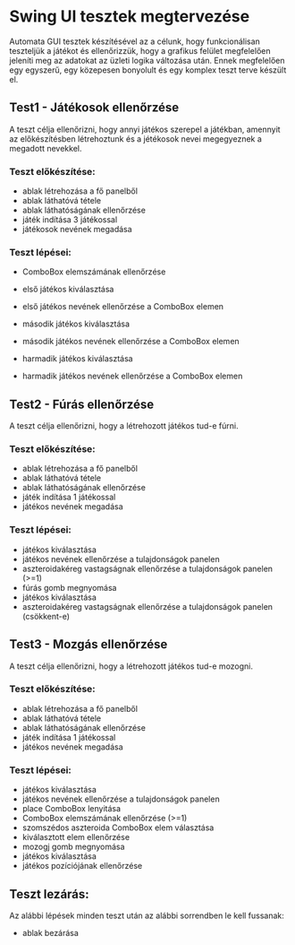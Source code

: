# Swing UI tesztek megtervezése

Automata GUI tesztek készítésével az a célunk, hogy funkcionálisan teszteljük a játékot és ellenőrizzük, hogy a grafikus felület megfelelően jeleníti meg az adatokat az üzleti logika változása után. Ennek megfelelően egy egyszerű, egy közepesen bonyolult és egy komplex teszt terve készült el.

## Test1 - Játékosok ellenőrzése

A teszt célja ellenőrizni, hogy annyi játékos szerepel a játékban, amennyit az előkészítésben létrehoztunk és a jétékosok nevei megegyeznek a megadott nevekkel.

### Teszt előkészítése:

- ablak létrehozása a fő panelből
- ablak láthatóvá tétele
- ablak láthatóságának ellenőrzése
- játék indítása 3 játékossal
- játékosok nevének megadása

### Teszt lépései:

- ComboBox elemszámának ellenőrzése
- első játékos kiválasztása
- első játékos nevének ellenőrzése a ComboBox elemen

- második játékos kiválasztása
- második játékos nevének ellenőrzése a ComboBox elemen

- harmadik játékos kiválasztása
- harmadik játékos nevének ellenőrzése a ComboBox elemen

## Test2 - Fúrás ellenőrzése

A teszt célja ellenőrizni, hogy a létrehozott játékos tud-e fúrni.

### Teszt előkészítése:

- ablak létrehozása a fő panelből
- ablak láthatóvá tétele
- ablak láthatóságának ellenőrzése
- játék indítása 1 játékossal
- játékos nevének megadása

### Teszt lépései:

- játékos kiválasztása
- játékos nevének ellenőrzése a tulajdonságok panelen
- aszteroidakéreg vastagságnak ellenőrzése a tulajdonságok panelen (>=1)
- fúrás gomb megnyomása
- játékos kiválasztása
- aszteroidakéreg vastagságnak ellenőrzése a tulajdonságok panelen (csökkent-e)

## Test3 - Mozgás ellenőrzése

A teszt célja ellenőrizni, hogy a létrehozott játékos tud-e mozogni.

### Teszt előkészítése:

- ablak létrehozása a fő panelből
- ablak láthatóvá tétele
- ablak láthatóságának ellenőrzése
- játék indítása 1 játékossal
- játékos nevének megadása

### Teszt lépései:

- játékos kiválasztása
- játékos nevének ellenőrzése a tulajdonságok panelen
- place ComboBox lenyitása
- ComboBox elemszámának ellenőrzése (>=1)
- szomszédos aszteroida ComboBox elem választása
- kiválasztott elem ellenőrzése
- mozogj gomb megnyomása
- játékos kiválasztása
- játékos pozíciójának ellenőrzése

## Teszt lezárás:

Az alábbi lépések minden teszt után az alábbi sorrendben le kell fussanak:

- ablak bezárása
